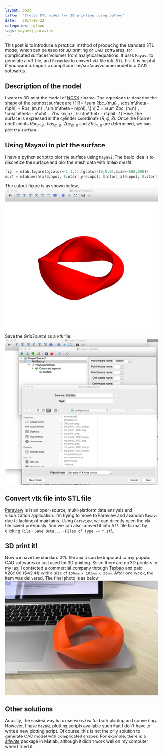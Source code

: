```yaml
---
layout: post
title:  "Create STL model for 3D printing using python"
date:   2017-10-22
categories: python
tags: mayavi; paraview
---
```


This post is to introduce a practical method of producing the standard STL model, which can be used for 3D
printing or CAD softwares, for complicated surfaces/volumes from analytical equations.
It uses `Mayavi` to generate a *vtk* file, and `Paraview` to convert *vtk* file into *STL* file.
It is helpful if you want to import a complicate line/surface/volume model into CAD softwares.

## Description of the model
I want to 3D print the model of [NCSX](https://en.wikipedia.org/wiki/National_Compact_Stellarator_Experiment) plasma.
The equations to describe the shape of the outmost surface are
\\[ R = \sum Rbc_{m,n} \, \cos(m\theta - n\phi) +  Rbs_{m,n} \, \sin(m\theta - n\phi), \\]
\\[ Z = \sum Zbc_{m,n} \, \cos(m\theta - n\phi) + Zbs_{m,n} \, \sin(m\theta - n\phi) . \\]
Here, the surface is expressed in the cylinder coordinate $(R, \phi, Z)$.
Once the Fourier coefficients $Rbc_{m,n}$, $Rbs_{m,n}$, $Zbc_{m,n}$ and $Zbs_{m,n}$ are determined, we can plot the surface.

## Using Mayavi to plot the surface
I have a python script to plot the surface using `Mayavi`.
The basic idea is to discretize the surface and plot the mesh data with ([*mlab mesh*](http://docs.enthought.com/mayavi/mayavi/auto/mlab_helper_functions.html#mayavi.mlab.mesh))

```python
fig  = mlab.figure(bgcolor=(1,1,1),fgcolor=(0,0,0),size=(600,600))
surf = mlab.mesh(x[0:npol, 0:ntor],y[0:npol, 0:ntor],z[0:npol, 0:ntor],color=(1,0,0))
```

The output figure is as shown below,
![](/assets/images/post_20171022_1_01.jpg)

Save the *GridSource* as a *vtk* file.
![](/assets/images/post_20171022_1_02.jpg)

## Convert vtk file into STL file
[Paraview](https://www.paraview.org/) is is an open-source, multi-platform data analysis and visualization application.
I'm trying to move to Paraview and abandon `Mayavi` due to lacking of maintains.
Using `Paraview`, we can directly open the *vtk* file saved previously.
And we can also convert it into *STL* file format by clicking `File` - `Save Data...` - `Files of type -> *.stl`.

## 3D print it!
Now we have the standard *STL* file and it can be imported to any popular CAD softwares or just used for 3D printing.
Since there are no 3D printers in my lab, I contacted a commercial company through [Taobao](https://detail.tmall.com/item.htm?id=43406893416&spm=a1z09.2.0.0.169149bb7gIbgl&_u=mk3ght6e0e6) and paid ¥289.00 ($42.41) with a size of `106mm x 103mm x 38mm`.
After one week, the item was delivered.
The final photo is as below
![](/assets/images/post_20171022_1_03.jpg)

## Other solutions
Actually, the easiest way is to use `Paraview` for both plotting and converting.
However, I have `Mayavi` plotting scripts available such that I don't have to write a new plotting script.
Of course, this is not the only solution to generate CAD model with complicated shapes.
For example, there is a [*stlwrite*](https://www.mathworks.com/matlabcentral/fileexchange/20922-stlwrite-filename--varargin-) package in Matlab, although it didn't work well on my computer when I tried it.
